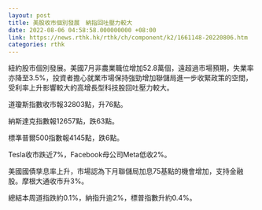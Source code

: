 ```yaml
---
layout: post
title: 美股收市個別發展　納指回吐壓力較大
date: 2022-08-06 04:58:58.000000000 +08:00
link: https://news.rthk.hk/rthk/ch/component/k2/1661148-20220806.htm
categories: rthk
---
```


紐約股市個別發展。美國7月非農業職位增加52.8萬個，遠超過市場預期，失業率亦降至3.5%，投資者擔心就業市場保持強勁增加聯儲局進一步收緊政策的空間，受利率上升影響較大的高增長型科技股回吐壓力較大。

道瓊斯指數收市報32803點，升76點。

納斯達克指數報12657點，跌63點。

標準普爾500指數報4145點，跌6點。

Tesla收市跌近7%，Facebook母公司Meta低收2%。

美國國債孳息率上升，市場認為下月聯儲局加息75基點的機會增加，支持金融股。摩根大通收市升3%。

總結本周道指跌約0.1%，納指升逾2%，標普指數升約0.4%。
